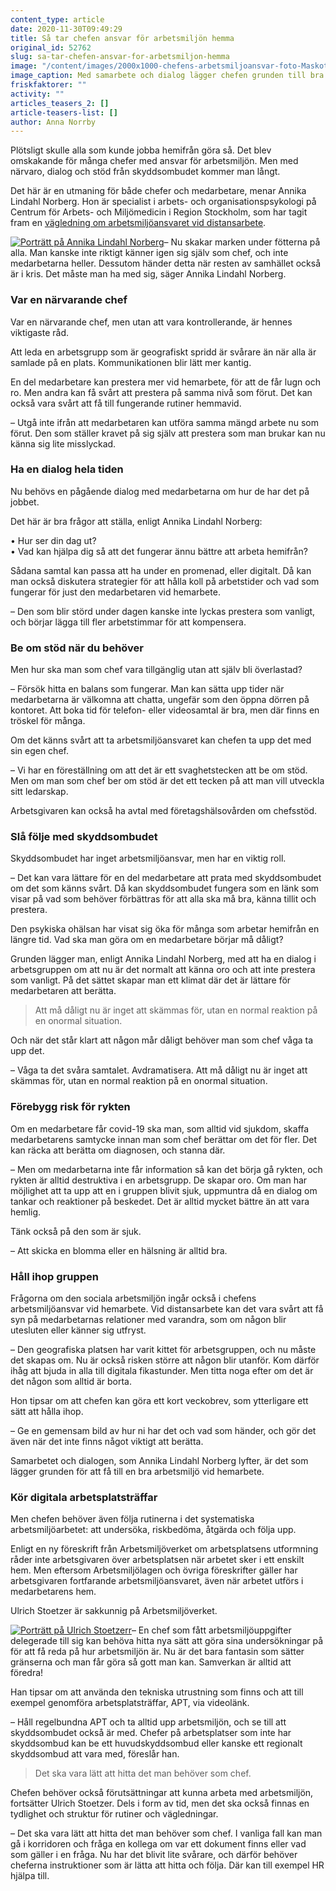 ```yaml
---
content_type: article
date: 2020-11-30T09:49:29
title: Så tar chefen ansvar för arbetsmiljön hemma
original_id: 52762
slug: sa-tar-chefen-ansvar-for-arbetsmiljon-hemma
image: "/content/images/2000x1000-chefens-arbetsmiljoansvar-foto-Maskot-TT.jpg"
image_caption: Med samarbete och dialog lägger chefen grunden till bra arbetsmiljö vid hemarbete. Men det ska också vara lätt för chefen att hitta riktlinjer och stöd i uppdraget. Där kan till exempel HR hjälpa till.
friskfaktorer: ""
activity: ""
articles_teasers_2: []
article-teasers-list: []
author: Anna Norrby
---
```


Plötsligt skulle alla som kunde jobba hemifrån göra så. Det blev omskakande för många chefer med ansvar för arbetsmiljön. Men med närvaro, dialog och stöd från skyddsombudet kommer man långt.

Det här är en utmaning för både chefer och medarbetare, menar Annika Lindahl Norberg. Hon är specialist i arbets- och organisationspsykologi på Centrum för Arbets- och Miljömedicin i Region Stockholm, som har tagit fram en [vägledning om arbetsmiljöansvaret vid distansarbete](https://camm.sll.se/siteassets/camm-dokument/vagledning-chefer-distansarbete-i-hemmet.pdf).

[![Porträtt på Annika Lindahl Norberg](https://www.suntarbetsliv.se/wp-content/uploads/2020/11/200x220-annika-lindahl-norberg.jpg)](https://www.suntarbetsliv.se/wp-content/uploads/2020/11/200x220-annika-lindahl-norberg.jpg)– Nu skakar marken under fötterna på alla. Man kanske inte riktigt känner igen sig själv som chef, och inte medarbetarna heller. Dessutom händer detta när resten av samhället också är i kris. Det måste man ha med sig, säger Annika Lindahl Norberg.

### Var en närvarande chef

Var en närvarande chef, men utan att vara kontrollerande, är hennes viktigaste råd.

Att leda en arbetsgrupp som är geografiskt spridd är svårare än när alla är samlade på en plats. Kommunikationen blir lätt mer kantig.

En del medarbetare kan prestera mer vid hemarbete, för att de får lugn och ro. Men andra kan få svårt att prestera på samma nivå som förut. Det kan också vara svårt att få till fungerande rutiner hemmavid.

– Utgå inte ifrån att medarbetaren kan utföra samma mängd arbete nu som förut. Den som ställer kravet på sig själv att prestera som man brukar kan nu känna sig lite misslyckad.

### Ha en dialog hela tiden

Nu behövs en pågående dialog med medarbetarna om hur de har det på jobbet.

Det här är bra frågor att ställa, enligt Annika Lindahl Norberg:

• Hur ser din dag ut?  
• Vad kan hjälpa dig så att det fungerar ännu bättre att arbeta hemifrån?

Sådana samtal kan passa att ha under en promenad, eller digitalt. Då kan man också diskutera strategier för att hålla koll på arbetstider och vad som fungerar för just den medarbetaren vid hemarbete.

– Den som blir störd under dagen kanske inte lyckas prestera som vanligt, och börjar lägga till fler arbetstimmar för att kompensera.

### Be om stöd när du behöver

Men hur ska man som chef vara tillgänglig utan att själv bli överlastad?

– Försök hitta en balans som fungerar. Man kan sätta upp tider när medarbetarna är välkomna att chatta, ungefär som den öppna dörren på kontoret. Att boka tid för telefon- eller videosamtal är bra, men där finns en tröskel för många.

Om det känns svårt att ta arbetsmiljöansvaret kan chefen ta upp det med sin egen chef.

– Vi har en föreställning om att det är ett svaghetstecken att be om stöd. Men om man som chef ber om stöd är det ett tecken på att man vill utveckla sitt ledarskap.

Arbetsgivaren kan också ha avtal med företagshälsovården om chefsstöd.

### Slå följe med skyddsombudet

Skyddsombudet har inget arbetsmiljöansvar, men har en viktig roll.

– Det kan vara lättare för en del medarbetare att prata med skyddsombudet om det som känns svårt. Då kan skyddsombudet fungera som en länk som visar på vad som behöver förbättras för att alla ska må bra, känna tillit och prestera.

Den psykiska ohälsan har visat sig öka för många som arbetar hemifrån en längre tid. Vad ska man göra om en medarbetare börjar må dåligt?

Grunden lägger man, enligt Annika Lindahl Norberg, med att ha en dialog i arbetsgruppen om att nu är det normalt att känna oro och att inte prestera som vanligt. På det sättet skapar man ett klimat där det är lättare för medarbetaren att berätta.

> Att må dåligt nu är inget att skämmas för, utan en normal reaktion på en onormal situation.

Och när det står klart att någon mår dåligt behöver man som chef våga ta upp det.

– Våga ta det svåra samtalet. Avdramatisera. Att må dåligt nu är inget att skämmas för, utan en normal reaktion på en onormal situation.

### Förebygg risk för rykten

Om en medarbetare får covid-19 ska man, som alltid vid sjukdom, skaffa medarbetarens samtycke innan man som chef berättar om det för fler. Det kan räcka att berätta om diagnosen, och stanna där.

– Men om medarbetarna inte får information så kan det börja gå rykten, och rykten är alltid destruktiva i en arbetsgrupp. De skapar oro. Om man har möjlighet att ta upp att en i gruppen blivit sjuk, uppmuntra då en dialog om tankar och reaktioner på beskedet. Det är alltid mycket bättre än att vara hemlig.

Tänk också på den som är sjuk.

– Att skicka en blomma eller en hälsning är alltid bra.

### Håll ihop gruppen

Frågorna om den sociala arbetsmiljön ingår också i chefens arbetsmiljöansvar vid hemarbete. Vid distansarbete kan det vara svårt att få syn på medarbetarnas relationer med varandra, som om någon blir utesluten eller känner sig utfryst.

– Den geografiska platsen har varit kittet för arbetsgruppen, och nu måste det skapas om. Nu är också risken större att någon blir utanför. Kom därför ihåg att bjuda in alla till digitala fikastunder. Men titta noga efter om det är det någon som alltid är borta.

Hon tipsar om att chefen kan göra ett kort veckobrev, som ytterligare ett sätt att hålla ihop.

– Ge en gemensam bild av hur ni har det och vad som händer, och gör det även när det inte finns något viktigt att berätta.

Samarbetet och dialogen, som Annika Lindahl Norberg lyfter, är det som lägger grunden för att få till en bra arbetsmiljö vid hemarbete.

### Kör digitala arbetsplatsträffar

Men chefen behöver även följa rutinerna i det systematiska arbetsmiljöarbetet: att undersöka, riskbedöma, åtgärda och följa upp.

Enligt en ny föreskrift från Arbetsmiljöverket om arbetsplatsens utformning råder inte arbetsgivaren över arbetsplatsen när arbetet sker i ett enskilt hem. Men eftersom Arbetsmiljölagen och övriga föreskrifter gäller har arbetsgivaren fortfarande arbetsmiljöansvaret, även när arbetet utförs i medarbetarens hem.

Ulrich Stoetzer är sakkunnig på Arbetsmiljöverket.

[![Porträtt på Ulrich Stoetzerr](https://www.suntarbetsliv.se/wp-content/uploads/2020/11/200x220-ulrich-stoetzer-AV.jpg)](https://www.suntarbetsliv.se/wp-content/uploads/2020/11/200x220-ulrich-stoetzer-AV.jpg)– En chef som fått arbetsmiljöuppgifter delegerade till sig kan behöva hitta nya sätt att göra sina undersökningar på för att få reda på hur arbetsmiljön är. Nu är det bara fantasin som sätter gränserna och man får göra så gott man kan. Samverkan är alltid att föredra!

Han tipsar om att använda den tekniska utrustning som finns och att till exempel genomföra arbetsplatsträffar, APT, via videolänk.

– Håll regelbundna APT och ta alltid upp arbetsmiljön, och se till att skyddsombudet också är med. Chefer på arbetsplatser som inte har skyddsombud kan be ett huvudskyddsombud eller kanske ett regionalt skyddsombud att vara med, föreslår han.

> Det ska vara lätt att hitta det man behöver som chef.

Chefen behöver också förutsättningar att kunna arbeta med arbetsmiljön, fortsätter Ulrich Stoetzer. Dels i form av tid, men det ska också finnas en tydlighet och struktur för rutiner och vägledningar.

– Det ska vara lätt att hitta det man behöver som chef. I vanliga fall kan man gå i korridoren och fråga en kollega om var ett dokument finns eller vad som gäller i en fråga. Nu har det blivit lite svårare, och därför behöver cheferna instruktioner som är lätta att hitta och följa. Där kan till exempel HR hjälpa till.
